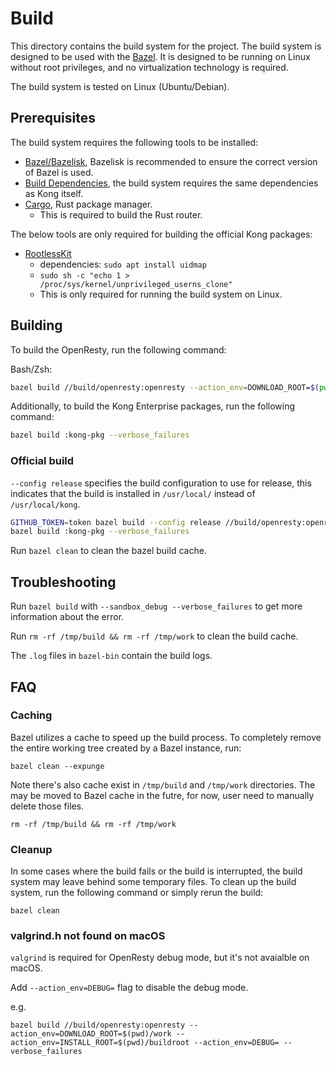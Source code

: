 # Build

This directory contains the build system for the project.
The build system is designed to be used with the [Bazel](https://bazel.build/).
It is designed to be running on Linux without root privileges, and no virtualization technology is required.

The build system is tested on Linux (Ubuntu/Debian).

## Prerequisites

The build system requires the following tools to be installed:

- [Bazel/Bazelisk](https://bazel.build/install/bazelisk), Bazelisk is recommended to ensure the correct version of Bazel is used.
- [Build Dependencies](https://github.com/Kong/kong/blob/master/DEVELOPER.md#prerequisites), the build system requires the same dependencies as Kong itself.
- [Cargo](https://doc.rust-lang.org/cargo/getting-started/installation.html), Rust package manager.
  - This is required to build the Rust router.

The below tools are only required for building the official Kong packages:

- [RootlessKit](https://github.com/rootless-containers/rootlesskit)
  - dependencies: `sudo apt install uidmap`
  - `sudo sh -c "echo 1 > /proc/sys/kernel/unprivileged_userns_clone"`
  - This is only required for running the build system on Linux.

## Building

To build the OpenResty, run the following command:

Bash/Zsh:

```bash
bazel build //build/openresty:openresty --action_env=DOWNLOAD_ROOT=$(pwd)/work --action_env=INSTALL_ROOT=$(pwd)/buildroot --verbose_failures
```

Additionally, to build the Kong Enterprise packages, run the following command:

```bash
bazel build :kong-pkg --verbose_failures
```

### Official build

`--config release` specifies the build configuration to use for release,
this indicates that the build is installed in `/usr/local/` instead of `/usr/local/kong`.

```bash
GITHUB_TOKEN=token bazel build --config release //build/openresty:openresty --verbose_failures
bazel build :kong-pkg --verbose_failures
```

Run `bazel clean` to clean the bazel build cache.

## Troubleshooting

Run `bazel build` with `--sandbox_debug --verbose_failures` to get more information about the error.

Run `rm -rf /tmp/build && rm -rf /tmp/work` to clean the build cache.

The `.log` files in `bazel-bin` contain the build logs.

## FAQ

### Caching

Bazel utilizes a cache to speed up the build process. To completely remove the entire working tree created by a Bazel instance, run:

```shell
bazel clean --expunge
```

Note there's also cache exist in `/tmp/build` and `/tmp/work` directories. The may be moved to Bazel cache
in the futre, for now, user need to manually delete those files.

```shell
rm -rf /tmp/build && rm -rf /tmp/work
```

### Cleanup

In some cases where the build fails or the build is interrupted, the build system may leave behind some temporary files. To clean up the build system, run the following command or simply rerun the build:

```shell
bazel clean
```

### valgrind.h not found on macOS

`valgrind` is required for OpenResty debug mode, but it's not avaialble on macOS.

Add `--action_env=DEBUG=` flag to disable the debug mode.

e.g. 
```
bazel build //build/openresty:openresty --action_env=DOWNLOAD_ROOT=$(pwd)/work --action_env=INSTALL_ROOT=$(pwd)/buildroot --action_env=DEBUG= --verbose_failures
```
